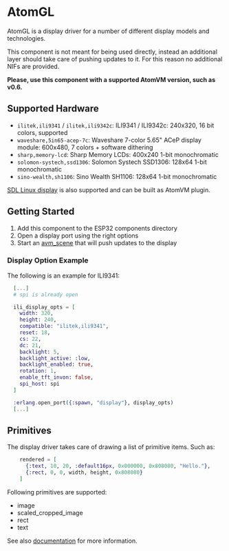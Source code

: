 <!---
  Copyright 2020-2024 Davide Bettio <davide@uninstall.it>

  SPDX-License-Identifier: Apache-2.0
-->

# AtomGL

AtomGL is a display driver for a number of different display models and technologies.

This component is not meant for being used directly, instead an additional layer should take care of
pushing updates to it. For this reason no additional NIFs are provided.

**Please, use this component with a supported AtomVM version, such as v0.6.**

## Supported Hardware

* `ilitek,ili9341` / `ilitek,ili9342c`: ILI9341 / ILI9342c: 240x320, 16 bit colors, supported
* `waveshare,5in65-acep-7c`: Waveshare 7-color 5.65" ACeP display module: 600x480, 7 colors +
software dithering
* `sharp,memory-lcd`: Sharp Memory LCDs: 400x240 1-bit monochromatic
* `solomon-systech,ssd1306`: Solomon Systech SSD1306: 128x64 1-bit monochromatic
* `sino-wealth,sh1106`: Sino Wealth SH1106: 128x64 1-bit monochromatic

[SDL Linux display](sdl_display/) is also supported and can be built as AtomVM plugin.

## Getting Started

1. Add this component to the ESP32 components directory
2. Open a display port using the right options
3. Start an [avm_scene](https://github.com/atomvm/avm_scene) that will push updates to the display

### Display Option Example

The following is an example for ILI9341:

```elixir
  [...]
  # spi is already open

  ili_display_opts = [
    width: 320,
    height: 240,
    compatible: "ilitek,ili9341",
    reset: 18,
    cs: 22,
    dc: 21,
    backlight: 5,
    backlight_active: :low,
    backlight_enabled: true,
    rotation: 1,
    enable_tft_invon: false,
    spi_host: spi
  ]

  :erlang.open_port({:spawn, "display"}, display_opts)
  [...]
```

## Primitives

The display driver takes care of drawing a list of primitive items. Such as:

```elixir
    rendered = [
      {:text, 10, 20, :default16px, 0x000000, 0x808080, "Hello."},
      {:rect, 0, 0, width, height, 0x808080}
    ]
```

Following primitives are supported:
* image
* scaled_cropped_image
* rect
* text

See also [documentation](docs/primitives.md) for more information.
